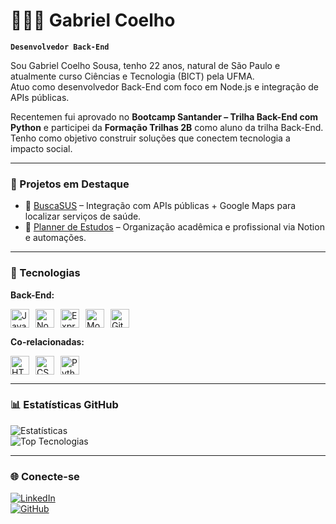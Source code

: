 # 👨🏻‍💻 Gabriel Coelho

**`Desenvolvedor Back-End`**

Sou Gabriel Coelho Sousa, tenho 22 anos, natural de São Paulo e atualmente curso Ciências e Tecnologia (BICT) pela UFMA.  
Atuo como desenvolvedor Back-End com foco em Node.js e integração de APIs públicas.  

Recentemen fui aprovado no **Bootcamp Santander – Trilha Back-End com Python** e participei da **Formação Trilhas 2B** como aluno da trilha Back-End. Tenho como objetivo construir soluções que conectem tecnologia a impacto social.

---

### 🚀 Projetos em Destaque

- 🔎 [BuscaSUS](https://github.com/Coehlo-Gab-Dev/Desafio-05-Back-End) – Integração com APIs públicas + Google Maps para localizar serviços de saúde.
- 📘 [Planner de Estudos](https://github.com/Coehlo-Gab-Dev/Planer-de-Estudos-) – Organização acadêmica e profissional via Notion e automações.

---

### 🤖 Tecnologias

**Back-End:**

<div style="display: flex; flex-wrap: wrap; gap: 10px;">
  <img src="https://cdn.jsdelivr.net/gh/devicons/devicon@latest/icons/javascript/javascript-original.svg" width="30px" title="JavaScript"/>
  <img src="https://cdn.jsdelivr.net/gh/devicons/devicon@latest/icons/nodejs/nodejs-original.svg" width="30px" title="Node.js"/>
  <img src="https://cdn.jsdelivr.net/gh/devicons/devicon@latest/icons/express/express-original.svg" width="30px" title="Express"/>
  <img src="https://cdn.jsdelivr.net/gh/devicons/devicon@latest/icons/mongodb/mongodb-original-wordmark.svg" width="30px" title="MongoDB"/>
  <img src="https://cdn.jsdelivr.net/gh/devicons/devicon@latest/icons/git/git-original.svg" width="30px" title="Git"/>
</div>

**Co-relacionadas:**

<div style="display: flex; flex-wrap: wrap; gap: 10px; margin-top: 10px;">
  <img src="https://cdn.jsdelivr.net/gh/devicons/devicon@latest/icons/html5/html5-original.svg" width="30px" title="HTML"/>
  <img src="https://cdn.jsdelivr.net/gh/devicons/devicon@latest/icons/css3/css3-original.svg" width="30px" title="CSS"/>
  <img src="https://cdn.jsdelivr.net/gh/devicons/devicon@latest/icons/python/python-original.svg" width="30px" title="Python"/>
</div>

---

### 📊 Estatísticas GitHub

![Estatísticas](https://github-readme-stats.vercel.app/api?username=Coehlo-Gab-Dev&show_icons=true&theme=tokyonight&include_all_commits=true)  
![Top Tecnologias](https://github-readme-stats.vercel.app/api/top-langs/?username=Coehlo-Gab-Dev&theme=tokyonight&layout=compact&custom_title=Tecnologias&langs_count=9)

---

### 🌐 Conecte-se

[![LinkedIn](https://img.shields.io/badge/LinkedIn-Gabriel%20Coelho%20Sousa-blue?style=for-the-badge&logo=linkedin)](https://www.linkedin.com/in/gabriel-coelho-7184a32a3)  
[![GitHub](https://img.shields.io/badge/GitHub-Coehlo--Gab--Dev-181717?style=for-the-badge&logo=github)](https://github.com/Coehlo-Gab-Dev)
